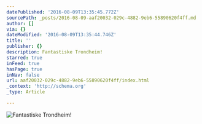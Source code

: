 ```yaml
---
datePublished: '2016-08-09T13:35:45.772Z'
sourcePath: _posts/2016-08-09-aaf20032-029c-4882-9eb6-55890620f4ff.md
author: []
via: {}
dateModified: '2016-08-09T13:35:44.746Z'
title: ''
publisher: {}
description: Fantastiske Trondheim!
starred: true
inFeed: true
hasPage: true
inNav: false
url: aaf20032-029c-4882-9eb6-55890620f4ff/index.html
_context: 'http://schema.org'
_type: Article

---
```

![Fantastiske Trondheim!](https://the-grid-user-content.s3-us-west-2.amazonaws.com/2293254d-fb53-4570-943f-c6e600c1744c.jpg)